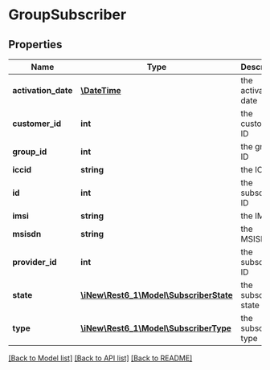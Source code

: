 # GroupSubscriber

## Properties
Name | Type | Description | Notes
------------ | ------------- | ------------- | -------------
**activation_date** | [**\DateTime**](\DateTime.md) | the activation date | [optional] 
**customer_id** | **int** | the customer ID | [optional] 
**group_id** | **int** | the group ID | [optional] 
**iccid** | **string** | the ICCID | [optional] 
**id** | **int** | the subscriber ID | [optional] 
**imsi** | **string** | the IMSI | [optional] 
**msisdn** | **string** | the MSISDN | [optional] 
**provider_id** | **int** | the subscriber ID | [optional] 
**state** | [**\iNew\Rest6_1\Model\SubscriberState**](SubscriberState.md) | the subscriber state | [optional] 
**type** | [**\iNew\Rest6_1\Model\SubscriberType**](SubscriberType.md) | the subscriber type | [optional] 

[[Back to Model list]](../README.md#documentation-for-models) [[Back to API list]](../README.md#documentation-for-api-endpoints) [[Back to README]](../README.md)


